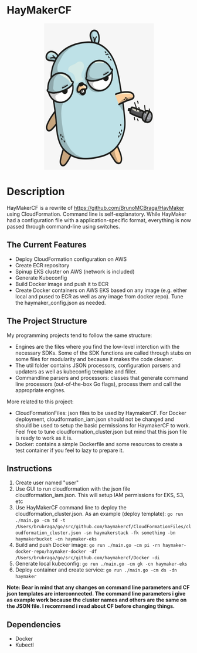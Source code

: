 # HayMakerCF

<p align="center">
  <img src="images/gopher.png" height=400px width=300px>
</p>


# Description
HayMakerCF is a rewrite of https://github.com/BrunoMCBraga/HayMaker using CloudFormation. Command line is self-explanatory. While HayMaker had a configuration file with a application-specific format, everything is now passed through command-line using switches.


## The Current Features
- Deploy CloudFormation configuration on AWS
- Create ECR repository
- Spinup EKS cluster on AWS (network is included)
- Generate Kubeconfig
- Build Docker image and push it to ECR
- Create Docker containers on AWS EKS based on any image (e.g. either local and pused to ECR as well as any image from docker repo). Tune the haymaker_config.json as needed. 


## The Project Structure
My programming projects tend to follow the same structure: 
- Engines are the files where you find the low-level interction with the necessary SDKs. Some of the SDK functions are called through stubs on some files for modularity and because it makes the code cleaner. 
- The util folder contains JSON processors, configuration parsers and updaters as well as kubeconfig template and filler. 
- Commandline parsers and processors: classes that generate command line processors (out-of-the-box Go flags), process them and call the appropriate engines. 

More related to this project:
- CloudFormationFiles: json files to be used by HaymakerCF. For Docker deployment, cloudformation_iam.json should not be changed and should be used to setup the basic permissions for HaymakerCF to work. Feel free to tune cloudformation_cluster.json but mind that this json file is ready to work as it is. 
- Docker: contains a simple Dockerfile and some resources to create a test container if you feel to lazy to prepare it.


## Instructions
1. Create user named "user"
2. Use GUI to run cloudformation with the json file cloudformation_iam.json. This will setup IAM permissions for EKS, S3, etc
3. Use HayMakerCF command line to deploy the cloudformation_cluster.json. As an example (deploy template):
`go run ./main.go -cm td -t /Users/brubraga/go/src/github.com/haymakercf/CloudFormationFiles/cloudformation_cluster.json -sn haymakerstack -fk something -bn haymakerbucket -cn haymaker-eks`
4. Build and push Docker image:
`go run ./main.go -cm pi -rn haymaker-docker-repo/haymaker-docker -df /Users/brubraga/go/src/github.com/haymakercf/Docker -di`
5. Generate local kubeconfig:
`go run ./main.go -cm gk -cn haymaker-eks`
6. Deploy container and create service:
`go run ./main.go -cm ds -dn haymaker`

**Note: Bear in mind that any changes on command line parameters and CF json templates are interconnected. The command line parameters i give as example work because the cluster names and others are the same on the JSON file. I recommend i read about CF before changing things.** 

## Dependencies
- Docker
- Kubectl
